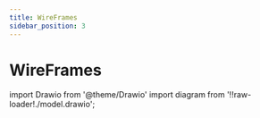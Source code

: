 ```yaml
---
title: WireFrames
sidebar_position: 3
---
```


# WireFrames

import Drawio from '@theme/Drawio'
import diagram from '!!raw-loader!./model.drawio';

<Drawio content={diagram} editable={false} />
